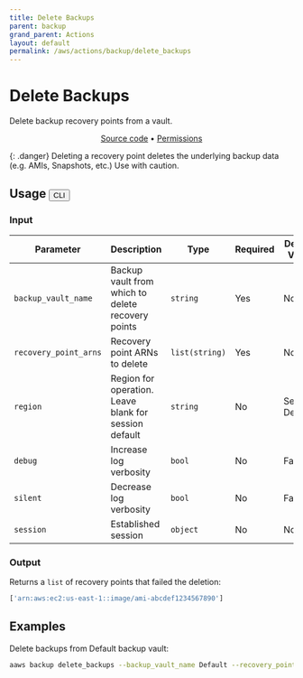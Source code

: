```yaml
---
title: Delete Backups
parent: backup
grand_parent: Actions
layout: default
permalink: /aws/actions/backup/delete_backups
---
```


# Delete Backups

Delete backup recovery points from a vault.<br/>

<p align="center">
   <a href="https://github.com/avtomat-hub/avtomat-aws/tree/main/avtomat_aws/services/backup/delete_backups.py">Source code</a> •
   <a href="/aws/permissions/backup/delete_backups">Permissions</a>
</p>

{: .danger}
Deleting a recovery point deletes the underlying backup data (e.g. AMIs, Snapshots, etc.) Use with caution.

## Usage <button id="toggleButton" class="btn fs-3" onclick="toggleTables()">CLI</button>

### Input

| Parameter             | Description                                           | Type           | Required | Default Value   |
|-----------------------|-------------------------------------------------------|----------------|----------|-----------------|
| `backup_vault_name`   | Backup vault from which to delete recovery points     | `string`       | Yes      | None            |
| `recovery_point_arns` | Recovery point ARNs to delete                         | `list(string)` | Yes      | None            |
| `region`              | Region for operation. Leave blank for session default | `string`       | No       | Session Default |
| `debug`               | Increase log verbosity                                | `bool`         | No       | False           |
| `silent`              | Decrease log verbosity                                | `bool`         | No       | False           |
| `session`             | Established session                                   | `object`       | No       | None            |                           

### Output

Returns a `list` of recovery points that failed the deletion:

```python
['arn:aws:ec2:us-east-1::image/ami-abcdef1234567890']
```

<div markdown="1" id="cli" style="display: block;">

## Examples

Delete backups from Default backup vault:

```bash
aaws backup delete_backups --backup_vault_name Default --recovery_point_arns arn:aws:ec2:us-east-1::image/ami-1234567890abcdef0 arn:aws:ec2:us-east-1::image/ami-abcdef1234567890
```

</div>

<div markdown="1" id="prog" style="display: none;">

## Examples

Delete backups from Default backup vault:

```python
from avtomat_aws import backup

response = backup.delete_backups(recovery_point_arns=["arn:aws:ec2:us-east-1::image/ami-1234567890abcdef0",
                                                      "arn:aws:ec2:us-east-1::image/ami-abcdef1234567890"])
```

</div>

<script>
  function toggleTables() {
    var cli = document.getElementById("cli");
    var prog = document.getElementById("prog");
    var toggleButton = document.getElementById("toggleButton");
    if (cli.style.display === "none") {
      cli.style.display = "block";
      prog.style.display = "none";
      toggleButton.innerHTML = "CLI";
    } else {
      cli.style.display = "none";
      prog.style.display = "block";
      toggleButton.innerHTML = "Programmatic";
    } 
  }
</script>